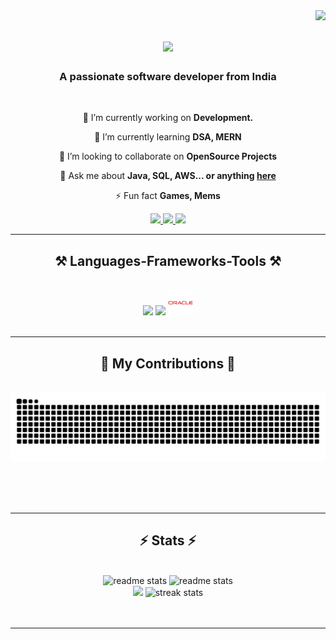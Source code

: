 <img align="right" src="https://visitor-badge.laobi.icu/badge?page_id=salesp07.salesp07" />

<h1 align="center">
    <img src="https://readme-typing-svg.herokuapp.com/?font=Righteous&size=35&center=true&vCenter=true&width=500&height=70&duration=4000&lines=Hi+There!+👋;+I'm+Yuvaraj+R!;" />
</h1>

<h3 align="center">A passionate software developer from India </h3>

<br/>

<div align="center">
 
 🔭 I’m currently working on **Development.**
 
 🌱 I’m currently learning **DSA, MERN**

 👯 I’m looking to collaborate on **OpenSource Projects**

💬 Ask me about **Java, SQL, AWS... or anything [here](https://github.com/yuvarajrece/yuvarajrece/issues)**

⚡ Fun fact **Games, Mems**

 </div>
 
<div align="center"> 
  <a href="mailto:yuvarajravi200@gmail.com">
    <img src="https://img.shields.io/badge/Gmail-333333?style=for-the-badge&logo=gmail&logoColor=red" />
  </a>
  <a href="https://linkedin.com/in/yuvaraj-r" target="_blank">
    <img src="https://img.shields.io/badge/LinkedIn-0077B5?style=for-the-badge&logo=linkedin&logoColor=white" target="_blank" />
  </a>
  <a href="https://yuvarajrece.github.io" target="_blank">
     <img src="https://img.shields.io/badge/Portfolio-FF5722?style=for-the-badge&logo=todoist&logoColor=white" target="_blank" /> <!-- sqlite, safari, google-chrome are other good icon options -->
  </a>
</div>

 <hr/>
 
<h2 align="center">⚒️ Languages-Frameworks-Tools ⚒️</h2>
<br/>
<div align="center">
    <img src="https://skillicons.dev/icons?i=androidstudio,kotlin,vscode,github,figma,tailwind,git,aws,idea,eclipse,azure" />
    <img src="https://skillicons.dev/icons?i=html,css,javascript,firebase,mongodb,Reactjs,c,java,postman" /> <a href="https://www.oracle.com/" target="_blank" rel="noreferrer"> <img src="https://raw.githubusercontent.com/devicons/devicon/master/icons/oracle/oracle-original.svg" alt="oracle" width="40" height="40"/> </a> <br>
</div>

<br/>
<hr/>

<div align="center">
  <h2>🐍 My Contributions 🐍</h2>
  <br>
  <img alt="snake eating my contributions" src="https://raw.githubusercontent.com/yuvarajrece/yuvarajrece/output/github-contribution-grid-snake.svg" />
  
  <br/><br/><br/>
</div>

<hr/>

<h2 align="center">⚡ Stats ⚡</h2>
<br>
<div align=center>
    <img width=400 src="https://leetcard.jacoblin.cool/ryuvaraj?theme=light&font=Poppins&ext=contest" alt="readme stats" />
  <img width=400 src="https://github-readme-stats-salesp07.vercel.app/api?username=yuvarajrece&count_private=true&show_icons=true&theme=default&rank_icon=github&border_radius=10" alt="readme stats" />
  <br/> 
  <img width=360 src="https://github-readme-stats-salesp07.vercel.app/api/top-langs/?username=yuvarajrece&hide=HTML&langs_count=8&layout=compact&theme=default&border_radius=10&size_weight=0.5&count_weight=0.5&exclude_repo=github-readme-stats%22%20alt=%22top%20langs"/>
 <img width=400 src="https://github-readme-streak-stats-salesp07.vercel.app/?user=yuvarajrece&count_private=true&theme=default&border_radius=10" alt="streak stats"/> 
</div>
<br/><br/>

<hr/>



<br/>
